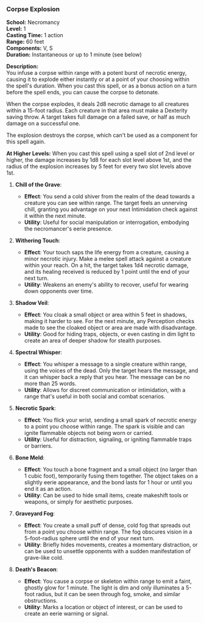 ### Corpse Explosion

**School:** Necromancy  
**Level:** 1  
**Casting Time:** 1 action  
**Range:** 60 feet  
**Components:** V, S  
**Duration:** Instantaneous or up to 1 minute (see below)

**Description:**  
You infuse a corpse within range with a potent burst of necrotic energy, causing it to explode either instantly or at a point of your choosing within the spell's duration. When you cast this spell, or as a bonus action on a turn before the spell ends, you can cause the corpse to detonate.

When the corpse explodes, it deals 2d8 necrotic damage to all creatures within a 15-foot radius. Each creature in that area must make a Dexterity saving throw. A target takes full damage on a failed save, or half as much damage on a successful one.

The explosion destroys the corpse, which can't be used as a component for this spell again.

**At Higher Levels:** When you cast this spell using a spell slot of 2nd level or higher, the damage increases by 1d8 for each slot level above 1st, and the radius of the explosion increases by 5 feet for every two slot levels above 1st.


1. **Chill of the Grave**:
    
    - **Effect**: You send a cold shiver from the realm of the dead towards a creature you can see within range. The target feels an unnerving chill, granting you advantage on your next Intimidation check against it within the next minute.
    - **Utility**: Useful for social manipulation or interrogation, embodying the necromancer's eerie presence.
2. **Withering Touch**:
    
    - **Effect**: Your touch saps the life energy from a creature, causing a minor necrotic injury. Make a melee spell attack against a creature within your reach. On a hit, the target takes 1d4 necrotic damage, and its healing received is reduced by 1 point until the end of your next turn.
    - **Utility**: Weakens an enemy's ability to recover, useful for wearing down opponents over time.
3. **Shadow Veil**:
    
    - **Effect**: You cloak a small object or area within 5 feet in shadows, making it harder to see. For the next minute, any Perception checks made to see the cloaked object or area are made with disadvantage.
    - **Utility**: Good for hiding traps, objects, or even casting in dim light to create an area of deeper shadow for stealth purposes.
4. **Spectral Whisper**:
    
    - **Effect**: You whisper a message to a single creature within range, using the voices of the dead. Only the target hears the message, and it can whisper back a reply that you hear. The message can be no more than 25 words.
    - **Utility**: Allows for discreet communication or intimidation, with a range that's useful in both social and combat scenarios.
5. **Necrotic Spark**:
    
    - **Effect**: You flick your wrist, sending a small spark of necrotic energy to a point you choose within range. The spark is visible and can ignite flammable objects not being worn or carried.
    - **Utility**: Useful for distraction, signaling, or igniting flammable traps or barriers.
6. **Bone Meld**:
    
    - **Effect**: You touch a bone fragment and a small object (no larger than 1 cubic foot), temporarily fusing them together. The object takes on a slightly eerie appearance, and the bond lasts for 1 hour or until you end it as an action.
    - **Utility**: Can be used to hide small items, create makeshift tools or weapons, or simply for aesthetic purposes.
7. **Graveyard Fog**:
    
    - **Effect**: You create a small puff of dense, cold fog that spreads out from a point you choose within range. The fog obscures vision in a 5-foot-radius sphere until the end of your next turn.
    - **Utility**: Briefly hides movements, creates a momentary distraction, or can be used to unsettle opponents with a sudden manifestation of grave-like cold.
8. **Death's Beacon**:
    
    - **Effect**: You cause a corpse or skeleton within range to emit a faint, ghostly glow for 1 minute. The light is dim and only illuminates a 5-foot radius, but it can be seen through fog, smoke, and similar obstructions.
    - **Utility**: Marks a location or object of interest, or can be used to create an eerie warning or signal.
